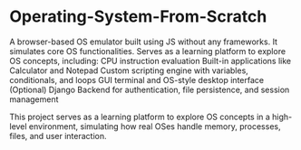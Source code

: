 # Operating-System-From-Scratch
A browser-based OS emulator built using JS without any frameworks. It simulates core OS functionalities. Serves as a learning platform to explore OS concepts, including:
CPU instruction evaluation
Built-in applications like Calculator and Notepad
Custom scripting engine with variables, conditionals, and loops
GUI terminal and OS-style desktop interface
(Optional) Django Backend for authentication, file persistence, and session management

This project serves as a learning platform to explore OS concepts in a high-level environment, simulating how real OSes handle memory, processes, files, and user interaction.
